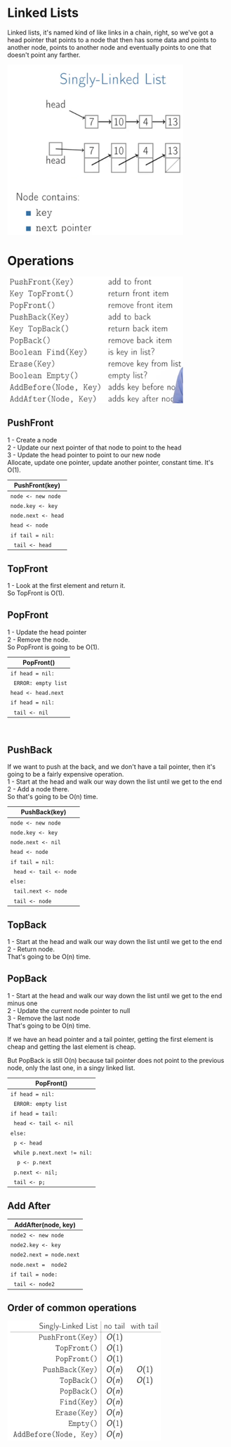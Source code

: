 # Linked Lists

Linked lists, it's named kind of like links in a chain, right, so we've got a head pointer that points to a node that then has some data and points to another node, points to another node and eventually points to one that doesn't point any farther.

<img src="./assets/singly-linked-list.png" width="400" />

# Operations

<img src="./assets/linked-list-api.png" width="400" />

## PushFront

1 - Create a node <br>
2 - Update our next pointer of that node to point to the head <br>
3 - Update the head pointer to point to our new node <br>
Allocate, update one pointer, update another pointer, constant time. It's O(1). <br>


| PushFront(key)                             |
|-----------------------------------------|
| `node <- new node`                 |
| `node.key <- key` |
| `node.next <- head`                          |
| `head <- node`                          |
| `if tail = nil:`                          |
| &nbsp;&nbsp;`tail <- head`                          |

## TopFront

1 - Look at the first element and return it. <br>
So TopFront is O(1).<br>

## PopFront

1 - Update the head pointer <br>
2 - Remove the node. <br>
So PopFront is going to be O(1).<br>

| PopFront()                             |
|-----------------------------------------|
| `if head = nil:`                 |
| &nbsp;&nbsp;`ERROR: empty list` |
| `head <- head.next`                          |
| `if head = nil:`                          |
| &nbsp;&nbsp;`tail <- nil`                          |

<br />

## PushBack

If we want to push at the back, and we don't have a tail pointer, then it's going to be a fairly expensive operation. <br>
1 - Start at the head and walk our way down the list until we get to the end <br>
2 - Add a node there. <br>
So that's going to be O(n) time. <br>

| PushBack(key)                             |
|-----------------------------------------|
| `node <- new node`                 |
| `node.key <- key` |
| `node.next <- nil`                          |
| `head <- node`                          |
| `if tail = nil:`                          |
| &nbsp;&nbsp;`head <- tail <- node`                          |
| `else:`                          |
| &nbsp;&nbsp;`tail.next <- node`                          |
| &nbsp;&nbsp;`tail <- node`                          |

## TopBack

1 - Start at the head and walk our way down the list until we get to the end <br>
2 - Return node. <br>
That's going to be O(n) time. <br>

## PopBack

1 - Start at the head and walk our way down the list until we get to the end minus one <br>
2 - Update the current node pointer to null <br>
3 - Remove the last node <br>
That's going to be O(n) time. <br>

If we have an head pointer and a tail pointer, getting the first element is cheap and getting the last element is cheap.

But PopBack is still O(n) because tail pointer does not point to the previous node, only the last one, in a singy linked list.

| PopFront()                             |
|-----------------------------------------|
| `if head = nil:`                 |
| &nbsp;&nbsp;`ERROR: empty list` |
| `if head = tail:`                          |
| &nbsp;&nbsp;`head <- tail <- nil`                          |
| `else:`                          |
| &nbsp;&nbsp;`p <- head`                          |
| &nbsp;&nbsp;`while p.next.next != nil:`                          |
| &nbsp;&nbsp;&nbsp;&nbsp;`p <- p.next`                          |
| &nbsp;&nbsp;`p.next <- nil;` |
| &nbsp;&nbsp;`tail <- p;` |

## Add After

| AddAfter(node, key) |
|---------------------|
| `node2 <- new node` |
| `node2.key <- key` |
| `node2.next = node.next` |
| `node.next =  node2` |
| `if tail = node:` |
| &nbsp;&nbsp;`tail <- node2` |

## Order of common operations

<img src="./assets/order-of-operations.png" width="350px" />